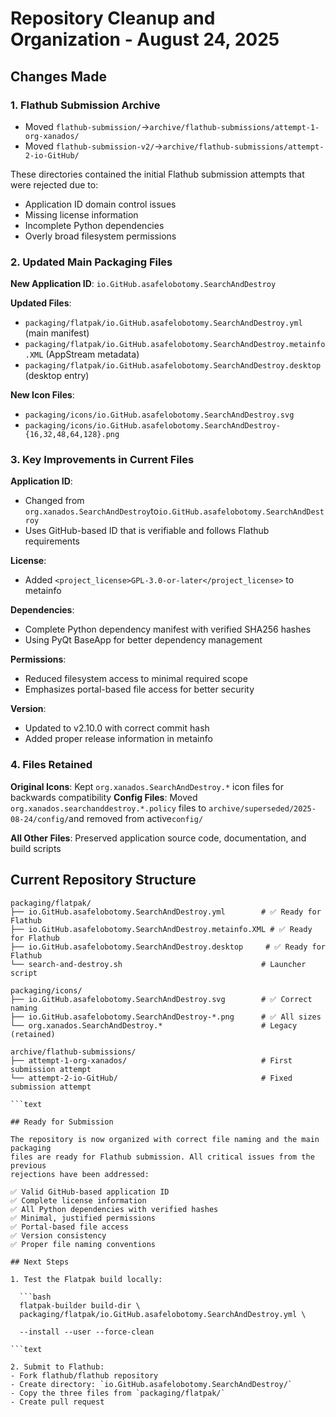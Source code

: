 # Repository Cleanup and Organization - August 24, 2025

## Changes Made

### 1. Flathub Submission Archive

- Moved `flathub-submission/`→`archive/flathub-submissions/attempt-1-org-xanados/`
- Moved `flathub-submission-v2/`→`archive/flathub-submissions/attempt-2-io-GitHub/`

These directories contained the initial Flathub submission attempts that were rejected due to:

- Application ID domain control issues
- Missing license information
- Incomplete Python dependencies
- Overly broad filesystem permissions

### 2. Updated Main Packaging Files

**New Application ID**: `io.GitHub.asafelobotomy.SearchAndDestroy`

**Updated Files**:

- `packaging/flatpak/io.GitHub.asafelobotomy.SearchAndDestroy.yml` (main manifest)
- `packaging/flatpak/io.GitHub.asafelobotomy.SearchAndDestroy.metainfo.XML` (AppStream metadata)
- `packaging/flatpak/io.GitHub.asafelobotomy.SearchAndDestroy.desktop` (desktop entry)

**New Icon Files**:

- `packaging/icons/io.GitHub.asafelobotomy.SearchAndDestroy.svg`
- `packaging/icons/io.GitHub.asafelobotomy.SearchAndDestroy-{16,32,48,64,128}.png`

### 3. Key Improvements in Current Files

**Application ID**:

- Changed from `org.xanados.SearchAndDestroy`to`io.GitHub.asafelobotomy.SearchAndDestroy`
- Uses GitHub-based ID that is verifiable and follows Flathub requirements

**License**:

- Added `<project_license>GPL-3.0-or-later</project_license>` to metainfo

**Dependencies**:

- Complete Python dependency manifest with verified SHA256 hashes
- Using PyQt BaseApp for better dependency management

**Permissions**:

- Reduced filesystem access to minimal required scope
- Emphasizes portal-based file access for better security

**Version**:

- Updated to v2.10.0 with correct commit hash
- Added proper release information in metainfo

### 4. Files Retained

**Original Icons**: Kept `org.xanados.SearchAndDestroy.*` icon files for backwards compatibility
**Config Files**: Moved `org.xanados.searchanddestroy.*.policy` files to
`archive/superseded/2025-08-24/config/`and removed from active`config/`

**All Other Files**: Preserved application source code, documentation, and build scripts

## Current Repository Structure

```text
packaging/flatpak/
├── io.GitHub.asafelobotomy.SearchAndDestroy.yml        # ✅ Ready for Flathub
├── io.GitHub.asafelobotomy.SearchAndDestroy.metainfo.XML # ✅ Ready for Flathub
├── io.GitHub.asafelobotomy.SearchAndDestroy.desktop     # ✅ Ready for Flathub
└── search-and-destroy.sh                               # Launcher script

packaging/icons/
├── io.GitHub.asafelobotomy.SearchAndDestroy.svg        # ✅ Correct naming
├── io.GitHub.asafelobotomy.SearchAndDestroy-*.png      # ✅ All sizes
└── org.xanados.SearchAndDestroy.*                      # Legacy (retained)

archive/flathub-submissions/
├── attempt-1-org-xanados/                              # First submission attempt
└── attempt-2-io-GitHub/                                # Fixed submission attempt

```text

## Ready for Submission

The repository is now organized with correct file naming and the main packaging
files are ready for Flathub submission. All critical issues from the previous
rejections have been addressed:

✅ Valid GitHub-based application ID
✅ Complete license information
✅ All Python dependencies with verified hashes
✅ Minimal, justified permissions
✅ Portal-based file access
✅ Version consistency
✅ Proper file naming conventions

## Next Steps

1. Test the Flatpak build locally:

  ```bash
  flatpak-builder build-dir \
  packaging/flatpak/io.GitHub.asafelobotomy.SearchAndDestroy.yml \

  --install --user --force-clean

```text

2. Submit to Flathub:
- Fork flathub/flathub repository
- Create directory: `io.GitHub.asafelobotomy.SearchAndDestroy/`
- Copy the three files from `packaging/flatpak/`
- Create pull request
